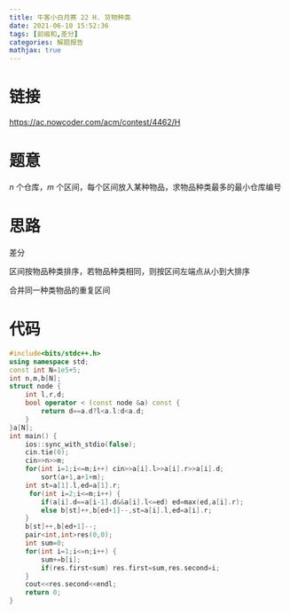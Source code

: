 ```yaml
---
title: 牛客小白月赛 22 H. 货物种类
date: 2021-06-10 15:52:36
tags: [前缀和,差分]
categories: 解题报告
mathjax: true
---
```


# 链接

<https://ac.nowcoder.com/acm/contest/4462/H>

# 题意

$n$ 个仓库，$m$ 个区间，每个区间放入某种物品，求物品种类最多的最小仓库编号

<!--more-->

# 思路

差分

区间按物品种类排序，若物品种类相同，则按区间左端点从小到大排序

合并同一种类物品的重复区间

# 代码

```cpp
#include<bits/stdc++.h>
using namespace std;
const int N=1e5+5;
int n,m,b[N];
struct node {
    int l,r,d;
    bool operator < (const node &a) const {
        return d==a.d?l<a.l:d<a.d;
    }
}a[N];
int main() {
    ios::sync_with_stdio(false);
    cin.tie(0);
    cin>>n>>m;
    for(int i=1;i<=m;i++) cin>>a[i].l>>a[i].r>>a[i].d;
        sort(a+1,a+1+m);
    int st=a[1].l,ed=a[1].r;
     for(int i=2;i<=m;i++) {
        if(a[i].d==a[i-1].d&&a[i].l<=ed) ed=max(ed,a[i].r);
        else b[st]++,b[ed+1]--,st=a[i].l,ed=a[i].r;
    }
    b[st]++,b[ed+1]--;
    pair<int,int>res(0,0);
    int sum=0;
    for(int i=1;i<=n;i++) {
        sum+=b[i];
        if(res.first<sum) res.first=sum,res.second=i;
    }
    cout<<res.second<<endl;
    return 0;
}
```